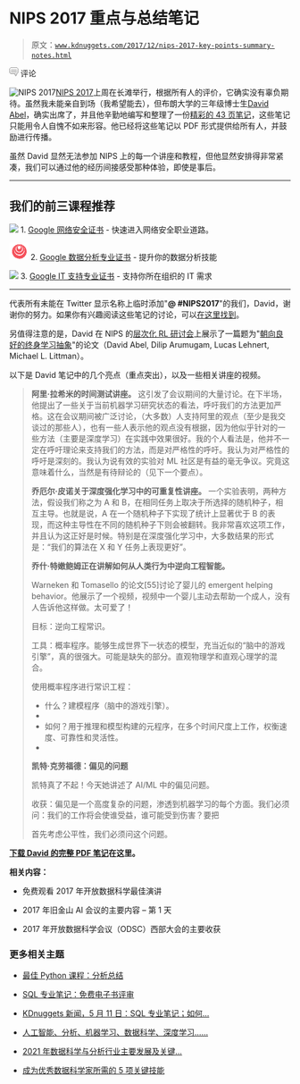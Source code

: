 # NIPS 2017 重点与总结笔记

> 原文：[`www.kdnuggets.com/2017/12/nips-2017-key-points-summary-notes.html`](https://www.kdnuggets.com/2017/12/nips-2017-key-points-summary-notes.html)

![c](img/3d9c022da2d331bb56691a9617b91b90.png) 评论

![NIPS 2017](img/1f1b14b56de270908653a9751281aac8.png)[NIPS 2017](https://nips.cc/)上周在长滩举行，根据所有人的评价，它确实没有辜负期待。虽然我未能亲自到场（我希望能去），但布朗大学的三年级博士生[David Abel](https://cs.brown.edu/~dabel/)，确实出席了，并且他辛勤地编写和整理了一份[精彩的 43 页笔记](https://cs.brown.edu/~dabel/blog/posts/misc/nips_2017.pdf)，这些笔记只能用令人自愧不如来形容。他已经将这些笔记以 PDF 形式提供给所有人，并鼓励进行传播。

虽然 David 显然无法参加 NIPS 上的每一个讲座和教程，但他显然安排得非常紧凑，我们可以通过他的经历间接感受那种体验，即使是事后。

* * *

## 我们的前三课程推荐

![](img/0244c01ba9267c002ef39d4907e0b8fb.png) 1\. [Google 网络安全证书](https://www.kdnuggets.com/google-cybersecurity) - 快速进入网络安全职业道路。

![](img/e225c49c3c91745821c8c0368bf04711.png) 2\. [Google 数据分析专业证书](https://www.kdnuggets.com/google-data-analytics) - 提升你的数据分析技能

![](img/0244c01ba9267c002ef39d4907e0b8fb.png) 3\. [Google IT 支持专业证书](https://www.kdnuggets.com/google-itsupport) - 支持你所在组织的 IT 需求

* * *

代表所有未能在 Twitter 显示名称上临时添加"**@ #NIPS2017**"的我们，David，谢谢你的努力。如果你有兴趣阅读这些笔记的讨论，可以[在这里找到](https://news.ycombinator.com/item?id=15909710)。

另值得注意的是，David 在 NIPS 的[层次化 RL 研讨会](https://sites.google.com/view/hrlnips2017/home?authuser=0)上展示了一篇题为"[朝向良好的终身学习抽象](https://cs.brown.edu/~dabel/papers/nips_hrl_good_abstr.pdf)"的论文（David Abel, Dilip Arumugam, Lucas Lehnert, Michael L. Littman）。

以下是 David 笔记中的几个亮点（重点突出），以及一些相关讲座的视频。

> **阿里·拉希米的时间测试讲座。** 这引发了会议期间的大量讨论。在下半场，他提出了一些关于当前机器学习研究状态的看法，呼吁我们的方法更加严格。这在会议期间被广泛讨论，（大多数）人支持阿里的观点（至少是我交谈过的那些人），也有一些人表示他的观点没有根据，因为他似乎针对的一些方法（主要是深度学习）在实践中效果很好。我的个人看法是，他并不一定在呼吁理论来支持我们的方法，而是对严格性的呼吁。我认为对严格性的呼吁是深刻的。我认为说有效的实验对 ML 社区是有益的毫无争议。究竟这意味着什么，当然是有待辩论的（见下一个要点）。
> 
> **乔厄尔·皮诺关于深度强化学习中的可重复性讲座。** 一个实验表明，两种方法，假设我们称之为 A 和 B，在相同任务上取决于所选择的随机种子，相互主导。也就是说，A 在一个随机种子下实现了统计上显著优于 B 的表现，而这种主导性在不同的随机种子下则会被翻转。我非常喜欢这项工作，并且认为这正好是时候。特别是在深度强化学习中，大多数结果的形式是：“我们的算法在 X 和 Y 任务上表现更好”。
> 
> **乔什·特嫩鲍姆正在讲解如何从人类行为中逆向工程智能。**
> 
> Warneken 和 Tomasello 的论文[55]讨论了婴儿的 emergent helping behavior。他展示了一个视频，视频中一个婴儿主动去帮助一个成人，没有人告诉他这样做。太可爱了！
> 
> 目标：逆向工程常识。
> 
> 工具：概率程序。能够生成世界下一状态的模型，充当近似的“脑中的游戏引擎”，真的很强大。可能是缺失的部分。直观物理学和直观心理学的混合。
> 
> 使用概率程序进行常识工程：
> 
> +   什么？建模程序（脑中的游戏引擎）。
> +   
> +   如何？用于推理和模型构建的元程序，在多个时间尺度上工作，权衡速度、可靠性和灵活性。
> +   
> **凯特·克劳福德：偏见的问题**
> 
> 凯特真了不起！今天她讲述了 AI/ML 中的偏见问题。
> 
> 收获：偏见是一个高度复杂的问题，渗透到机器学习的每个方面。我们必须问：我们的工作将会使谁受益，谁可能受到伤害？要把
> 
> 首先考虑公平性，我们必须问这个问题。

**[下载 David 的完整 PDF 笔记](https://cs.brown.edu/~dabel/blog/posts/misc/nips_2017.pdf)在这里。**

**相关内容：**

+   免费观看 2017 年开放数据科学最佳演讲

+   2017 年旧金山 AI 会议的主要内容 – 第 1 天

+   2017 年开放数据科学会议（ODSC）西部大会的主要收获

### 更多相关主题

+   [最佳 Python 课程：分析总结](https://www.kdnuggets.com/2022/01/best-python-courses-analysis-summary.html)

+   [SQL 专业笔记：免费电子书评审](https://www.kdnuggets.com/2022/05/sql-notes-professionals-free-ebook-review.html)

+   [KDnuggets 新闻，5 月 11 日：SQL 专业笔记；如何…](https://www.kdnuggets.com/2022/n19.html)

+   [人工智能、分析、机器学习、数据科学、深度学习……](https://www.kdnuggets.com/2021/12/developments-predictions-ai-machine-learning-data-science-research.html)

+   [2021 年数据科学与分析行业主要发展及关键…](https://www.kdnuggets.com/2021/12/developments-predictions-data-science-analytics-industry.html)

+   [成为优秀数据科学家所需的 5 项关键技能](https://www.kdnuggets.com/2021/12/5-key-skills-needed-become-great-data-scientist.html)
